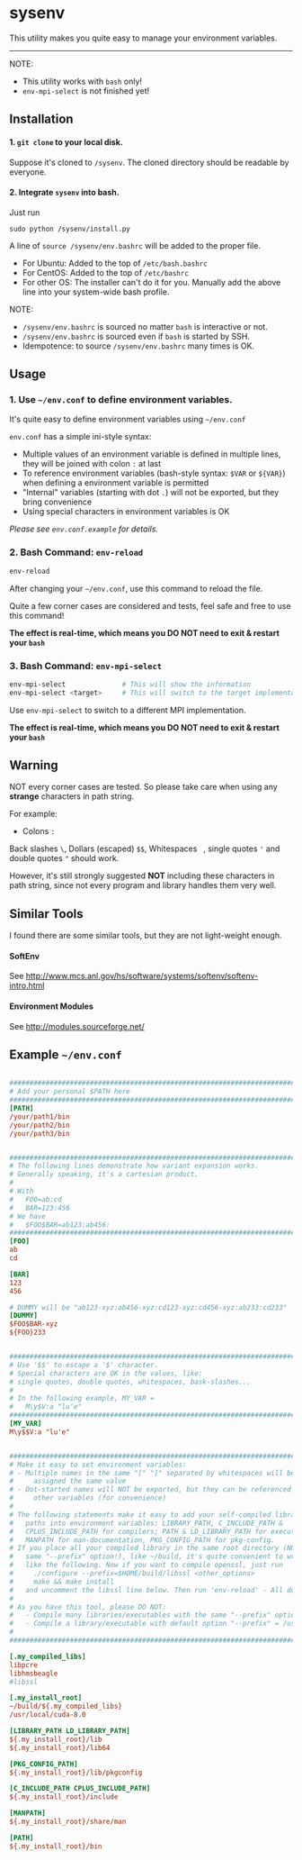 
# sysenv
This utility makes you quite easy to manage your environment variables.

---

NOTE:
- This utility works with `bash` only!
- `env-mpi-select` is not finished yet!


## Installation

#### 1. `git clone` to your local disk.

Suppose it's cloned to `/sysenv`.
The cloned directory should be readable by everyone.

#### 2. Integrate `sysenv` into bash.

Just run
```
sudo python /sysenv/install.py
```

A line of `source /sysenv/env.bashrc` will be added to the proper file.
- For Ubuntu: Added to the top of `/etc/bash.bashrc`
- For CentOS: Added to the top of `/etc/bashrc`
- For other OS: The installer can't do it for you. Manually add the above line into your system-wide bash profile.


NOTE:
- `/sysenv/env.bashrc` is sourced no matter `bash` is interactive or not.
- `/sysenv/env.bashrc` is sourced even if `bash` is started by SSH.
- Idempotence: to source `/sysenv/env.bashrc` many times is OK.


## Usage

### 1. Use `~/env.conf` to define environment variables.

It's quite easy to define environment variables using `~/env.conf`

`env.conf` has a simple ini-style syntax:
- Multiple values of an environment variable is defined in multiple lines, they will be joined with colon `:` at last
- To reference environment variables (bash-style syntax: `$VAR` or `${VAR}`) when defining a environment variable is permitted
- "Internal" variables (starting with dot `.`) will not be exported, but they bring convenience
- Using special characters in environment variables is OK

*Please see `env.conf.example` for details.*

### 2. Bash Command: `env-reload`

````bash
env-reload
````
After changing your `~/env.conf`, use this command to reload the file.

Quite a few corner cases are considered and tests, feel safe and free to use this command!

**The effect is real-time, which means you DO NOT need to exit & restart your `bash`**

### 3. Bash Command: `env-mpi-select`

````bash
env-mpi-select              # This will show the information
env-mpi-select <target>     # This will switch to the target implementation
````

Use `env-mpi-select` to switch to a different MPI implementation.

**The effect is real-time, which means you DO NOT need to exit & restart your `bash`**


## Warning

NOT every corner cases are tested. So please take care when using any **strange** characters in path string.

For example:
- Colons `:`

Back slashes `\`, Dollars (escaped) `$$`, Whitespaces ` `, single quotes `'` and double quotes `"` should work.

However, it's still strongly suggested **NOT** including these characters in path string,
since not every program and library handles them very well.

## Similar Tools

I found there are some similar tools, but they are not light-weight enough.

#### SoftEnv
See http://www.mcs.anl.gov/hs/software/systems/softenv/softenv-intro.html

#### Environment Modules 
See http://modules.sourceforge.net/

## Example `~/env.conf`

````ini

###############################################################################
# Add your personal $PATH here
###############################################################################
[PATH]
/your/path1/bin
/your/path2/bin
/your/path3/bin


###############################################################################
# The following lines demonstrate how variant expansion works.
# Generally speaking, it's a cartesian product.
#
# With
#   FOO=ab:cd
#   BAR=123:456
# We have
#   $FOO$BAR=ab123:ab456:
###############################################################################
[FOO]
ab
cd

[BAR]
123
456

# DUMMY will be "ab123-xyz:ab456-xyz:cd123-xyz:cd456-xyz:ab233:cd233"
[DUMMY]
$FOO$BAR-xyz
${FOO}233


###############################################################################
# Use '$$' to escape a '$' character.
# Special characters are OK in the values, like:
# single quotes, double quotes, whitespaces, bask-slashes...
#
# In the following example, MY_VAR =
#   M\y$V:a "lu'e"
###############################################################################
[MY_VAR]
M\y$$V:a "lu'e"


###############################################################################
# Make it easy to set environment variables:
# - Multiple names in the same "[" "]" separated by whitespaces will be
#     assigned the same value
# - Dot-started names will NOT be exported, but they can be referenced in
#     other variables (for convenience)
#
# The following statements make it easy to add your self-compiled library's
#   paths into environment variables: LIBRARY_PATH, C_INCLUDE_PATH &
#   CPLUS_INCLUDE_PATH for compilers; PATH & LD_LIBRARY_PATH for executables,
#   MANPATH for man-documentation, PKG_CONFIG_PATH for pkg-config.
# If you place all your compiled library in the same root directory (NOT the
#   same "--prefix" option!), like ~/build, it's quite convenient to write
#   like the following. Now if you want to compile openssl, just run
#     ./configure --prefix=$HOME/build/libssl <other_options>
#     make && make install
#   and uncomment the libssl line below. Then run 'env-reload' - All done.
#
# As you have this tool, please DO NOT:
#   - Compile many libraries/executables with the same "--prefix" option
#   - Compile a library/executable with default option "--prefix" = /usr/local
#
###############################################################################

[.my_compiled_libs]
libpcre
libhmsbeagle
#libssl

[.my_install_root]
~/build/${.my_compiled_libs}
/usr/local/cuda-8.0

[LIBRARY_PATH LD_LIBRARY_PATH]
${.my_install_root}/lib
${.my_install_root}/lib64

[PKG_CONFIG_PATH]
${.my_install_root}/lib/pkgconfig

[C_INCLUDE_PATH CPLUS_INCLUDE_PATH]
${.my_install_root}/include

[MANPATH]
${.my_install_root}/share/man

[PATH]
${.my_install_root}/bin

````
